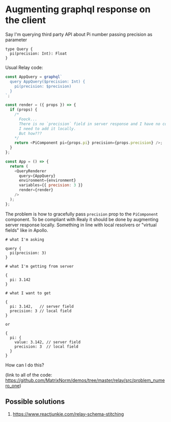 # Augmenting graphql response on the client

Say I'm querying third party API about Pi number passing precision as parameter

```
type Query {
  pi(precision: Int): Float
}
```

Usual Relay code:

```javascript
const AppQuery = graphql`
  query AppQuery($precision: Int) {
    pi(precision: $precision)
  }
`;

const render = ({ props }) => {
  if (props) {
    /*
      Foock...
      There is no `precision` field in server response and I have no control over server.
      I need to add it locally.
      But how???
    */
    return <PiComponent pi={props.pi} precision={props.precision} />;
  }  
};

const App = () => {
  return (
    <QueryRenderer
      query={AppQuery}
      environment={environment}
      variables={{ precision: 3 }}
      render={render}
    />
  );
};
```

The problem is how to gracefully pass `precision` prop to the `PiComponent` component. 
To be compliant with Realy it should be done by augmenting server response locally. Something in line with
local resolvers or "virtual fields" like in Apollo.

```
# what I'm asking

query {
  pi(precision: 3)
}

# what I'm getting from server

{
  pi: 3.142
}

# what I want to get

{
  pi: 3.142,   // server field
  precision: 3 // local field
}

or

{
  pi: {
    value: 3.142, // server field
    precision: 3  // local field
  }  
}
```

How can I do this?

(link to all of the code: https://github.com/MatrixNorm/demos/tree/master/relay/src/problem_numero_one)

## Possible solutions

1. https://www.reactjunkie.com/relay-schema-stitching